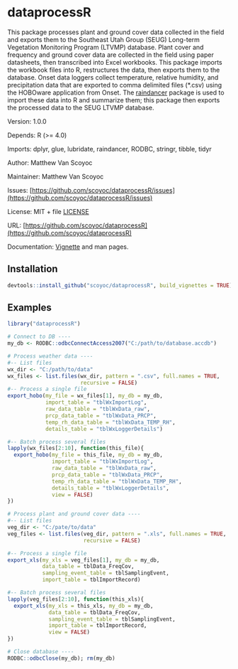 # dataprocessR

This package processes plant and ground cover data collected in the field and exports them to the Southeast Utah Group (SEUG) Long-term Vegetation Monitoring Program (LTVMP) database. 
Plant cover and frequency and ground cover data are collected in the field using paper datasheets, then transcribed into Excel workbooks. 
This package imports the workbook files into R, restructures the data, then exports them to the database.
Onset data loggers collect temperature, relative humidity, and precipitation data that are exported to comma delimited files (*.csv) using the HOBOware application from Onset. 
The [raindancer](https://github.com/scoyoc/raindancer) package is used to import these data into R and summarize them; this package then exports the processed data to the SEUG LTVMP database.

Version: 1.0.0

Depends: R (>= 4.0)

Imports: dplyr, glue, lubridate, raindancer, RODBC, stringr, tibble, tidyr

Author: Matthew Van Scoyoc

Maintainer: Matthew Van Scoyoc

Issues: [https://github.com/scoyoc/dataprocessR/issues](https://github.com/scoyoc/dataprocessR/issues)

License: MIT + file [LICENSE](https://github.com/scoyoc/dataprocessR/blob/master/LICENSE.md)

URL: [https://github.com/scoyoc/dataprocessR](https://github.com/scoyoc/dataprocessR)

Documentation: [Vignette](https://github.com/scoyoc/dataprocessR/blob/master/doc/dataprocessR_pdf.pdf) and man pages.

## Installation

``` r
devtools::install_github("scoyoc/dataprocessR", build_vignettes = TRUE)
```

## Examples
``` r
library("dataprocessR")

# Connect to DB ----
my_db <- RODBC::odbcConnectAccess2007("C:/path/to/database.accdb")

# Process weather data ----
#-- List files
wx_dir <- "C:/path/to/data"
wx_files <- list.files(wx_dir, pattern = ".csv", full.names = TRUE,
                       recursive = FALSE)
#-- Process a single file
export_hobo(my_file = wx_files[1], my_db = my_db,
            import_table = "tblWxImportLog",
            raw_data_table = "tblWxData_raw",
            prcp_data_table = "tblWxData_PRCP",
            temp_rh_data_table = "tblWxData_TEMP_RH",
            details_table = "tblWxLoggerDetails")

#-- Batch process several files
lapply(wx_files[2:10], function(this_file){
  export_hobo(my_file = this_file, my_db = my_db,
              import_table = "tblWxImportLog",
              raw_data_table = "tblWxData_raw",
              prcp_data_table = "tblWxData_PRCP",
              temp_rh_data_table = "tblWxData_TEMP_RH",
              details_table = "tblWxLoggerDetails",
              view = FALSE)
})

# Process plant and ground cover data ----
#-- List files
veg_dir <- "C:/pate/to/data"
veg_files <- list.files(veg_dir, pattern = ".xls", full.names = TRUE, 
                        recursive = FALSE)

#-- Process a single file
export_xls(my_xls = veg_files[1], my_db = my_db,
           data_table = tblData_FreqCov,
           sampling_event_table = tblSamplingEvent,
           import_table = tblImportRecord)

#-- Batch process several files
lapply(veg_files[2:10], function(this_xls){
  export_xls(my_xls = this_xls, my_db = my_db,
             data_table = tblData_FreqCov,
             sampling_event_table = tblSamplingEvent,
             import_table = tblImportRecord,
             view = FALSE)
})

# Close database ----
RODBC::odbcClose(my_db); rm(my_db)
```


